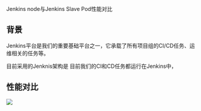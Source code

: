 Jenkins node与Jenkins Slave Pod性能对比

## 背景
Jenkins平台是我们的重要基础平台之一，它承载了所有项目组的CI/CD任务、运维相关的任务等。

目前采用的Jenknis架构是
目前我们的CI和CD任务都运行在Jenkins中，





## 性能对比



![](https://zhangjiyou.oss-cn-beijing.aliyuncs.com/images/202205171039769.png)

